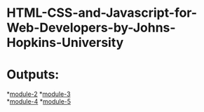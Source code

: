 # HTML-CSS-and-Javascript-for-Web-Developers-by-Johns-Hopkins-University
# Outputs:
*[module-2](https://ahmedtharwat16.github.io/HTML-CSS-and-Javascript-for-Web-Developers-by-Johns-Hopkins-University/module-2/)
*[module-3](https://ahmedtharwat16.github.io/HTML-CSS-and-Javascript-for-Web-Developers-by-Johns-Hopkins-University/module-3/)        
*[module-4](https://ahmedtharwat16.github.io/HTML-CSS-and-Javascript-for-Web-Developers-by-Johns-Hopkins-University/module-4/)
*[module-5](https://ahmedtharwat16.github.io/HTML-CSS-and-Javascript-for-Web-Developers-by-Johns-Hopkins-University/module-5/)      
